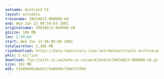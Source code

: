 ```yaml
---
setname: Auckland VI
layout: witsdata
tracename: 20010613-060000-e0
end: Wed Jun 13 08:54:03 2001
originalname: 20010613-060000-e0
gzsize: 106 MB
len: 2:54:04
start: Wed Jun 13 06:00:00 2001
totalwirelen: 2,305 MB
ripedownload: https://data-repository.ripe.net/datasets/wits-archive/pma/long/auck/6//20010613-060000-e0.gz
pkts: 5 million
download: ftp://wits.cs.waikato.ac.nz/auckland/6/20010613-060000-e0.gz
size: 362 MB
md5: 51b86b0628e9e174a0048cf50eff4394
---
```

